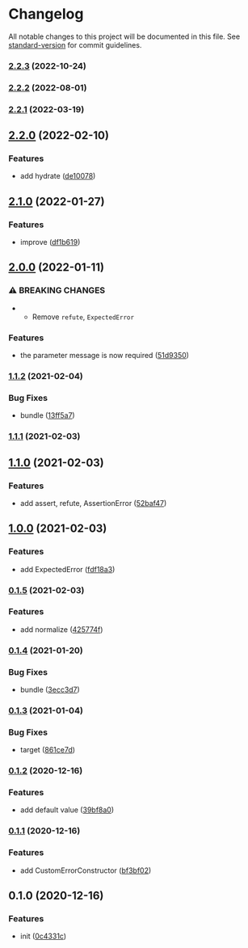 # Changelog

All notable changes to this project will be documented in this file. See [standard-version](https://github.com/conventional-changelog/standard-version) for commit guidelines.

### [2.2.3](https://github.com/BlackGlory/errors/compare/v2.2.2...v2.2.3) (2022-10-24)

### [2.2.2](https://github.com/BlackGlory/errors/compare/v2.2.1...v2.2.2) (2022-08-01)

### [2.2.1](https://github.com/BlackGlory/errors/compare/v2.2.0...v2.2.1) (2022-03-19)

## [2.2.0](https://github.com/BlackGlory/errors/compare/v2.1.0...v2.2.0) (2022-02-10)


### Features

* add hydrate ([de10078](https://github.com/BlackGlory/errors/commit/de10078f5bea779018d72ec64584112dbdcdea3b))

## [2.1.0](https://github.com/BlackGlory/errors/compare/v2.0.0...v2.1.0) (2022-01-27)


### Features

* improve ([df1b619](https://github.com/BlackGlory/errors/commit/df1b619040b0bd9a943f3b183aba733f56afa676))

## [2.0.0](https://github.com/BlackGlory/errors/compare/v1.1.2...v2.0.0) (2022-01-11)


### ⚠ BREAKING CHANGES

* - Remove `refute`, `ExpectedError`

### Features

* the parameter message is now required ([51d9350](https://github.com/BlackGlory/errors/commit/51d93502c3624470ef34bee96a3264f0ed95d003))

### [1.1.2](https://github.com/BlackGlory/errors/compare/v1.1.1...v1.1.2) (2021-02-04)


### Bug Fixes

* bundle ([13ff5a7](https://github.com/BlackGlory/errors/commit/13ff5a705fb755166121eef6c713e6eade29bd8f))

### [1.1.1](https://github.com/BlackGlory/errors/compare/v1.1.0...v1.1.1) (2021-02-03)

## [1.1.0](https://github.com/BlackGlory/errors/compare/v1.0.0...v1.1.0) (2021-02-03)


### Features

* add assert, refute, AssertionError ([52baf47](https://github.com/BlackGlory/errors/commit/52baf47a708514b4028354f9b25e307d3b81416f))

## [1.0.0](https://github.com/BlackGlory/errors/compare/v0.1.5...v1.0.0) (2021-02-03)


### Features

* add ExpectedError ([fdf18a3](https://github.com/BlackGlory/errors/commit/fdf18a36ee9b6688a9ba81a343f02fdde84517b9))

### [0.1.5](https://github.com/BlackGlory/errors/compare/v0.1.4...v0.1.5) (2021-02-03)


### Features

* add normalize ([425774f](https://github.com/BlackGlory/errors/commit/425774fd777100773b9209d8d15176ce0c018202))

### [0.1.4](https://github.com/BlackGlory/errors/compare/v0.1.3...v0.1.4) (2021-01-20)


### Bug Fixes

* bundle ([3ecc3d7](https://github.com/BlackGlory/errors/commit/3ecc3d72b3a3e6b8b4113365a89eea1e37c0394c))

### [0.1.3](https://github.com/BlackGlory/errors/compare/v0.1.2...v0.1.3) (2021-01-04)


### Bug Fixes

* target ([861ce7d](https://github.com/BlackGlory/errors/commit/861ce7d4e3de18bd53fab613cdc58896aa717bef))

### [0.1.2](https://github.com/BlackGlory/errors/compare/v0.1.1...v0.1.2) (2020-12-16)


### Features

* add default value ([39bf8a0](https://github.com/BlackGlory/errors/commit/39bf8a01f7bbfd88346f092495d15a8ee90f878e))

### [0.1.1](https://github.com/BlackGlory/errors/compare/v0.1.0...v0.1.1) (2020-12-16)


### Features

* add CustomErrorConstructor ([bf3bf02](https://github.com/BlackGlory/errors/commit/bf3bf02b1ea9a8f79c7d8438d663a84292e0be58))

## 0.1.0 (2020-12-16)


### Features

* init ([0c4331c](https://github.com/BlackGlory/errors/commit/0c4331cd91ec7bc034fe5b49b39194edaa2f0753))

